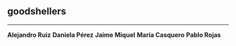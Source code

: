 ## goodshellers
<!-- blank line -->
----

**Alejandro Ruiz**
**Daniela Pérez**
**Jaime Miquel**
**María Casquero**
**Pablo Rojas**
